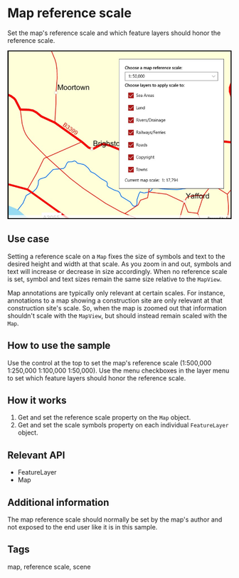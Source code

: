 # Map reference scale

Set the map's reference scale and which feature layers should honor the reference scale.

![Image of map reference scale](MapReferenceScale.jpg)

## Use case

Setting a reference scale on a `Map` fixes the size of symbols and text to the desired height and width at that scale. As you zoom in and out, symbols and text will increase or decrease in size accordingly. When no reference scale is set, symbol and text sizes remain the same size relative to the `MapView`.

Map annotations are typically only relevant at certain scales. For instance, annotations to a map showing a construction site are only relevant at that construction site's scale. So, when the map is zoomed out that information shouldn't scale with the `MapView`, but should instead remain scaled with the `Map`.

## How to use the sample

Use the control at the top to set the map's reference scale (1:500,000 1:250,000 1:100,000 1:50,000). Use the menu checkboxes in the layer menu to set which feature layers should honor the reference scale.

## How it works

1. Get and set the reference scale property on the `Map` object.
2. Get and set the scale symbols property on each individual `FeatureLayer` object.

## Relevant API

* FeatureLayer
* Map

## Additional information

The map reference scale should normally be set by the map's author and not exposed to the end user like it is in this sample.

## Tags

map, reference scale, scene
